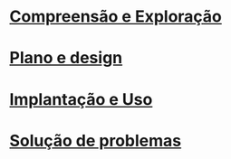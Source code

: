 # [Compreensão e Exploração](/understand-explore/what-is-ata)
# [Plano e design](/plan-design/ata-architecture)
# [Implantação e Uso](/deploy-use/preinstall-ata)
# [Solução de problemas](/troubleshoot/troubleshooting-ata-known-errors)


<!--HONumber=Jun16_HO4-->


